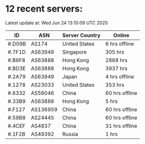 # 12 recent servers:

Latest update at: Wed Jun 24 13:10:09 UTC 2020

| ID | ASN | Server Country | Online |
| -- | --- | -------------- | ------ |
| #.D09B | AS174 | United States | 6 hrs offline |
| #.7F1D | AS63949 | Singapore | 305 hrs |
| #.B6F8 | AS63888 | Hong Kong | 2868 hrs |
| #.BD3E | AS63888 | Hong Kong | 3937 hrs |
| #.2A79 | AS63949 | Japan | 4 hrs offline |
| #.1278 | AS23033 | United States | 353 hrs |
| #.6332 | AS56046 | China | 60 hrs offline |
| #.33B9 | AS63888 | Hong Kong | 5 hrs |
| #.F127 | AS136959 | China | 60 hrs offline |
| #.59B8 | AS24445 | China | 60 hrs offline |
| #.4CEF | AS4837 | China | 31 hrs offline |
| #.1F2B | AS49392 | Russia | 1 hrs |

